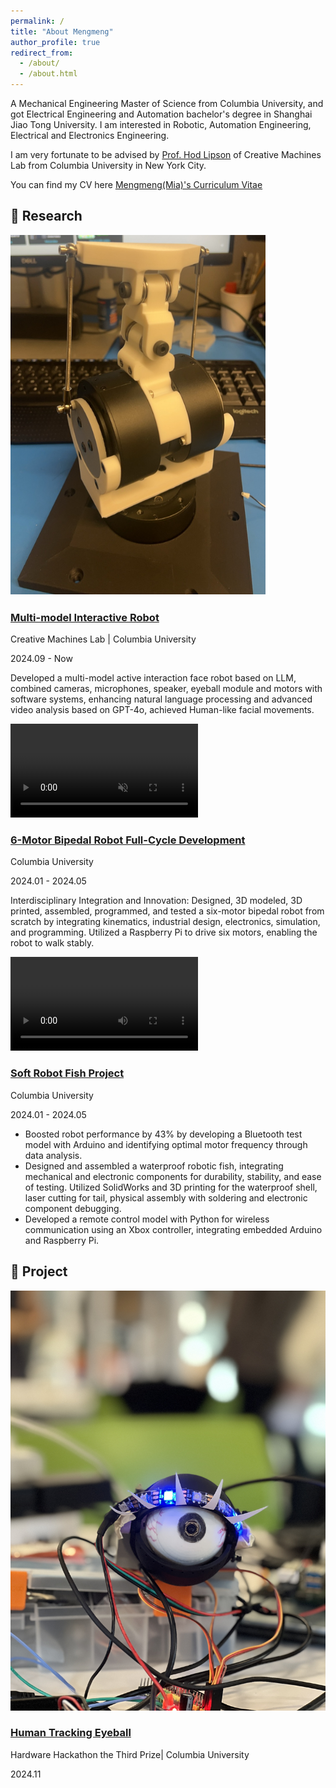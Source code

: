 ```yaml
---
permalink: /
title: "About Mengmeng"
author_profile: true
redirect_from: 
  - /about/
  - /about.html
---
```


A Mechanical Engineering Master of Science from Columbia University, and got Electrical Engineering and Automation bachelor's degree in Shanghai Jiao Tong University. I am interested in Robotic, Automation Engineering, Electrical and Electronics Engineering.

I am very fortunate to be advised by [Prof. Hod Lipson](https://www.hodlipson.com/) of Creative Machines Lab from Columbia University in New York City.

You can find my CV here [Mengmeng(Mia)'s Curriculum Vitae](../assets/MengmengWang_Resume.pdf)

## 🦾 Research

<div class="project">
    <div class="project-container">
        <img src="images/robotneck.png" alt="Project Image" class="project-image">
        <div class="project-details">
            <h3><a href="Project/multi_model_robot.html" class="project-link">Multi-model Interactive Robot</a></h3>
            <p class="project-lab">Creative Machines Lab | Columbia University</p>
            <p class="project-date">2024.09 - Now</p>
            <p>Developed a multi-model active interaction face robot based on LLM, combined cameras, microphones, speaker, eyeball module and motors with software systems, enhancing natural language processing and advanced video analysis based on GPT-4o, achieved Human-like facial movements.</p>
        </div>
    </div>
</div>

<div class="project">
    <div class="project-container">
        <video autoplay loop muted class="project-video">
            <source src="images/Robotstudio_dancing.mp4" type="video/mp4">
        </video>
        <div class="project-details">
            <h3><a href="Project/robot_studio.html" class="project-link">6-Motor Bipedal Robot Full-Cycle Development</a></h3>
            <p class="project-lab">Columbia University</p>
            <p class="project-date">2024.01 - 2024.05</p>
            <p>Interdisciplinary Integration and Innovation: Designed, 3D modeled, 3D printed, assembled, programmed, and tested a six-motor bipedal robot from scratch by integrating kinematics, industrial design, electronics, simulation, and programming. Utilized a Raspberry Pi to drive six motors, enabling the robot to walk stably.</p>
        </div>
    </div>
</div>
<div class="project">
    <div class="project-container">
        <video controls class="project-video">
            <source src="images/Robotstudio_dancing.mp4" type="video/mp4">
            Your browser does not support the video tag.
        </video>
        <div class="project-details">
            <h3><a href="Project/robot_studio.html" class="project-link">Soft Robot Fish Project</a></h3>
            <p class="project-lab">Columbia University</p>
            <p class="project-date">2024.01 - 2024.05</p>
            <ul>
              <li>Boosted robot performance by 43% by developing a Bluetooth test model with Arduino and identifying optimal motor frequency through data analysis.</li>
              <li>Designed and assembled a waterproof robotic fish, integrating mechanical and electronic components for durability, stability, and ease of testing. Utilized SolidWorks and 3D printing for the waterproof shell, laser cutting for tail, physical assembly with soldering and electronic component debugging.</li>
              <li>Developed a remote control model with Python for wireless communication using an Xbox controller, integrating embedded Arduino and Raspberry Pi.</li> 
            </ul>
        </div>
    </div>
</div>

## 🦾 Project
<div class="project">
    <div class="project-container">
        <img src="images/Eyeball.jpg" alt="Project Image" class="project-image">
        <div class="project-details">
            <h3><a href="Project/multi_model_robot.html" class="project-link">Human Tracking Eyeball </a></h3>
            <p class="project-lab">Hardware Hackathon the Third Prize| Columbia University</p>
            <p class="project-date">2024.11
<!--             <ul>
              <li>Designed and developed a robotic eye system capable of tracking human movement using a camera and OpenCV.</li>  
              <li>Programmed synchronized LED lighting on the eyelid to dynamically respond to musical beats, enhancing the interactive experience.</li>
            </ul> -->
        </div>
    </div>
</div>
